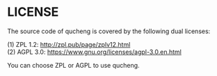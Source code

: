 # LICENSE

The source code of qucheng is covered by the following dual licenses:

(1) ZPL  1.2: <http://zpl.pub/page/zplv12.html> <br />
(2) AGPL 3.0: <https://www.gnu.org/licenses/agpl-3.0.en.html>

You can choose ZPL or AGPL to use qucheng.
